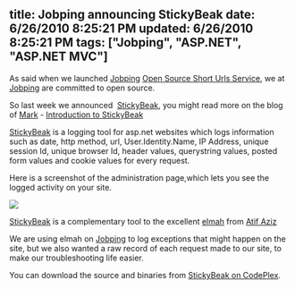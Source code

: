 title: Jobping announcing StickyBeak
date: 6/26/2010 8:25:21 PM
updated: 6/26/2010 8:25:21 PM
tags: ["Jobping", "ASP.NET", "ASP.NET MVC"]
---
As said when we launched [Jobping](http://www.jobping.com) [Open Source Short Urls Service](http://blog.jobping.com/2010/05/jobping-open-source-short-urls-service.html), we at [Jobping](http://www.jobping.com) are committed to open source.

So last week we announced  [StickyBeak](http://stickybeak.codeplex.com/), you might read more on the blog of [Mark](http://markkemper1.blogspot.com/) - [Introduction to StickyBeak](http://markkemper1.blogspot.com/2010/06/introduction-to-stickybeak.html)

[StickyBeak](http://stickybeak.codeplex.com/) is a logging tool for asp.net websites which logs information such as date, http method, url, User.Identity.Name, IP Address, unique session Id, unique browser Id, header values, querystring values, posted form values and cookie values for every request.

Here is a screenshot of the administration page,which lets you see the logged activity on your site.

![](http://farm5.static.flickr.com/4096/4734666739_ecdf9215bc_o.png)

[StickyBeak](http://stickybeak.codeplex.com/) is a complementary tool to the excellent [elmah](http://code.google.com/p/elmah/) from [Atif Aziz](http://www.raboof.com/)

We are using elmah on [Jobping](http://www.jobping.com) to log exceptions that might happen on the site, but we also wanted a raw record of each request made to our site, to make our troubleshooting life easier.

You can download the source and binaries from [StickyBeak on CodePlex](http://stickybeak.codeplex.com/).
